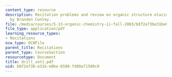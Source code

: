 ```yaml
---
content_type: resource
description: Recitation problems and review on organic structure elucidation, prepared
  by Brandon Conley.
file: /media/courses/5-13-organic-chemistry-ii-fall-2003/b8f2e73be31be0be6588fd89a71509c9_drill_set1.pdf
file_type: application/pdf
learning_resource_types:
- Recitations
ocw_type: OCWFile
parent_title: Recitations
parent_type: CourseSection
resourcetype: Document
title: drill_set1.pdf
uid: b8f2e73b-e31b-e0be-6588-fd89a71509c9
---
```

